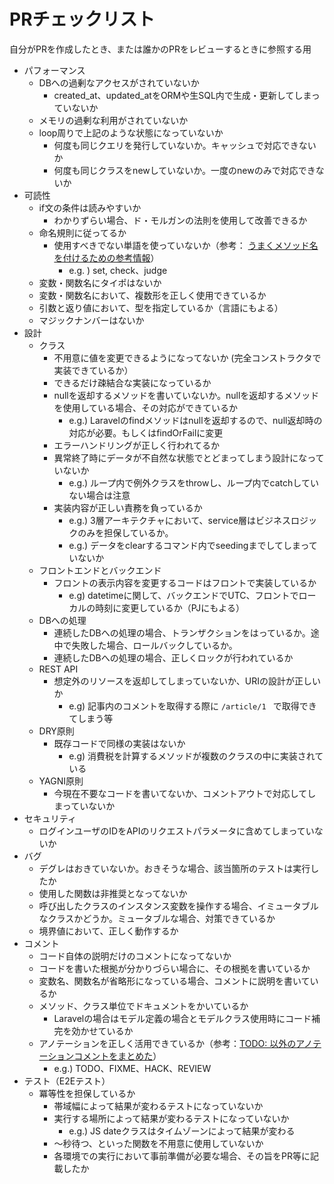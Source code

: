 # PRチェックリスト
自分がPRを作成したとき、または誰かのPRをレビューするときに参照する用

- パフォーマンス
    - DBへの過剰なアクセスがされていないか
      - created_at、updated_atをORMや生SQL内で生成・更新してしまっていないか
    - メモリの過剰な利用がされていないか
    - loop周りで上記のような状態になっていないか
      - 何度も同じクエリを発行していないか。キャッシュで対応できないか
      - 何度も同じクラスをnewしていないか。一度のnewのみで対応できないか
- 可読性
    - if文の条件は読みやすいか
        - わかりずらい場合、ド・モルガンの法則を使用して改善できるか
    - 命名規則に従ってるか
        - 使用すべきでない単語を使っていないか（参考： [うまくメソッド名を付けるための参考情報](https://qiita.com/KeithYokoma/items/2193cf79ba76563e3db6)）
            - e.g. ) set, check、judge
    - 変数・関数名にタイポはないか
    - 変数・関数名において、複数形を正しく使用できているか
    - 引数と返り値において、型を指定しているか（言語にもよる）
    - マジックナンバーはないか
- 設計
    - クラス
        - 不用意に値を変更できるようになってないか (完全コンストラクタで実装できているか）
        - できるだけ疎結合な実装になっているか
        - nullを返却するメソッドを書いていないか。nullを返却するメソッドを使用している場合、その対応ができているか
          - e.g.) Laravelのfindメソッドはnullを返却するので、null返却時の対応が必要。もしくはfindOrFailに変更
        - エラーハンドリングが正しく行われてるか
        - 異常終了時にデータが不自然な状態でとどまってしまう設計になっていないか
          -  e.g.) ループ内で例外クラスをthrowし、ループ内でcatchしていない場合は注意
        - 実装内容が正しい責務を負っているか
            - e.g.) 3層アーキテクチャにおいて、service層はビジネスロジックのみを担保しているか。
            - e.g.) データをclearするコマンド内でseedingまでしてしまっていないか
    - フロントエンドとバックエンド
        - フロントの表示内容を変更するコードはフロントで実装しているか
            - e.g) datetimeに関して、バックエンドでUTC、フロントでローカルの時刻に変更しているか（PJにもよる）
    - DBへの処理
        - 連続したDBへの処理の場合、トランザクションをはっているか。途中で失敗した場合、ロールバックしているか。
        - 連続したDBへの処理の場合、正しくロックが行われているか
    - REST API
        - 想定外のリソースを返却してしまっていないか、URIの設計が正しいか
            - e.g) 記事内のコメントを取得する際に `/article/1 ` で取得できてしまう等
    - DRY原則
        - 既存コードで同様の実装はないか
            - e.g) 消費税を計算するメソッドが複数のクラスの中に実装されている
    - YAGNI原則
        - 今現在不要なコードを書いてないか、コメントアウトで対応してしまっていないか
- セキュリティ
    - ログインユーザのIDをAPIのリクエストパラメータに含めてしまっていないか
- バグ
    - デグレはおきていないか。おきそうな場合、該当箇所のテストは実行したか
    - 使用した関数は非推奨となってないか
    - 呼び出したクラスのインスタンス変数を操作する場合、イミュータブルなクラスかどうか。ミュータブルな場合、対策できているか
    - 境界値において、正しく動作するか
- コメント
    - コード自体の説明だけのコメントになってないか
    - コードを書いた根拠が分かりづらい場合に、その根拠を書いているか
    - 変数名、関数名が省略形になっている場合、コメントに説明を書いているか
    - メソッド、クラス単位でドキュメントをかいているか
        - Laravelの場合はモデル定義の場合とモデルクラス使用時にコード補完を効かせているか
    - アノテーションを正しく活用できているか（参考：[TODO: 以外のアノテーションコメントをまとめた](https://qiita.com/taka-kawa/items/673716d77795c937d422)）
        - e.g.) TODO、FIXME、HACK、REVIEW
- テスト（E2Eテスト）
    - 冪等性を担保しているか
        - 帯域幅によって結果が変わるテストになっていないか
        - 実行する場所によって結果が変わるテストになっていないか
          - e.g.) JS dateクラスはタイムゾーンによって結果が変わる
        - 〜秒待つ、といった関数を不用意に使用していないか
        - 各環境での実行において事前準備が必要な場合、その旨をPR等に記載したか
